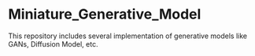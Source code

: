 # Miniature_Generative_Model
This repository includes several implementation of generative models like  GANs, Diffusion Model, etc.
